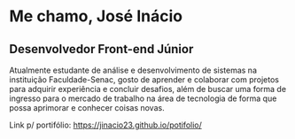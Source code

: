 # Me chamo, José Inácio
## Desenvolvedor Front-end Júnior

Atualmente estudante de análise e desenvolvimento de sistemas na instituição Faculdade-Senac, gosto de aprender e colaborar com projetos para adquirir experiência e concluir desafios, além de buscar uma forma de ingresso para o mercado de trabalho na área de tecnologia de forma que possa aprimorar e conhecer coisas novas.

Link p/ portifólio: https://jinacio23.github.io/potifolio/
